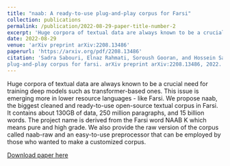 ```yaml
---
title: "naab: A ready-to-use plug-and-play corpus for Farsi"
collection: publications
permalink: /publication/2022-08-29-paper-title-number-2
excerpt: 'Huge corpora of textual data are always known to be a crucial need for training deep models such as transformer-based ones. This issue is emerging more in lower resource languages - like Farsi. We propose naab, the biggest cleaned and ready-to-use open-source textual corpus in Farsi. It contains about 130GB of data, 250 million paragraphs, and 15 billion words. The project name is derived from the Farsi word NAAB K which means pure and high grade. We also provide the raw version of the corpus called naab-raw and an easy-to-use preprocessor that can be employed by those who wanted to make a customized corpus.'
date: 2022-08-29
venue: 'arXiv preprint arXiv:2208.13486'
paperurl: 'https://arxiv.org/pdf/2208.13486'
citation: 'Sadra Sabouri, Elnaz Rahmati, Soroush Gooran, and Hossein Sameti. naab: A ready-to-use
plug-and-play corpus for farsi. arXiv preprint arXiv:2208.13486, 2022.'
---
```

Huge corpora of textual data are always known to be a crucial need for training deep models such as transformer-based ones. This issue is emerging more in lower resource languages - like Farsi. We propose naab, the biggest cleaned and ready-to-use open-source textual corpus in Farsi. It contains about 130GB of data, 250 million paragraphs, and 15 billion words. The project name is derived from the Farsi word NAAB K which means pure and high grade. We also provide the raw version of the corpus called naab-raw and an easy-to-use preprocessor that can be employed by those who wanted to make a customized corpus.

[Download paper here](https://arxiv.org/pdf/2208.13486)
